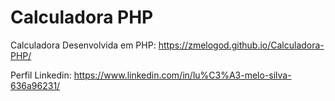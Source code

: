 # Calculadora PHP
 Calculadora Desenvolvida em PHP: https://zmelogod.github.io/Calculadora-PHP/


Perfil Linkedin: https://www.linkedin.com/in/lu%C3%A3-melo-silva-636a96231/
